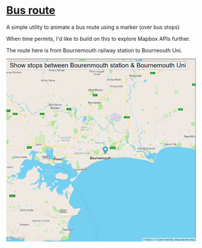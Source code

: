 # <a href="https://github.com/23h1/busroute"> Bus route </a>

A simple utility to animate a bus route using a marker (over bus stops)

When time permits, I'd like to build on this to explore Mapbox APIs further.

The route here is from Bournemouth railway station to Bourneouth Uni.

<img src="BournemouthMap.png">